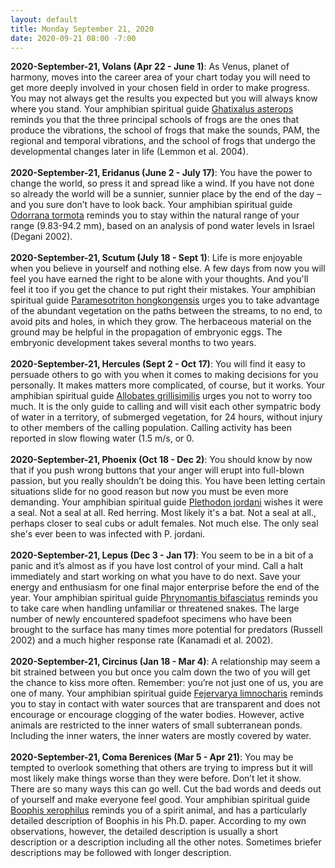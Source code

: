 ```yaml
---
layout: default
title: Monday September 21, 2020
date: 2020-09-21 08:00 -7:00
---
```


**2020-September-21, Volans (Apr 22 - June 1)**: As Venus, planet of harmony, moves into the career area of your chart today you will need to get more deeply involved in your chosen field in order to make progress. You may not always get the results you expected but you will always know where you stand. Your amphibian spiritual guide [Ghatixalus asterops](https://amphibiaweb.org/cgi/amphib_query?where-genus=Ghatixalus&where-species=asterops) reminds you that the three principal schools of frogs are the ones that produce the vibrations, the school of frogs that make the sounds, PAM, the regional and temporal vibrations, and the school of frogs that undergo the developmental changes later in life (Lemmon et al. 2004). <br /><br />**2020-September-21, Eridanus (June 2 - July 17)**: You have the power to change the world, so press it and spread like a wind. If you have not done so already the world will be a sunnier, sunnier place by the end of the day – and you sure don’t have to look back. Your amphibian spiritual guide [Odorrana tormota](https://amphibiaweb.org/cgi/amphib_query?where-genus=Odorrana&where-species=tormota) reminds you to stay within the natural range of your range (9.83-94.2 mm), based on an analysis of pond water levels in Israel (Degani 2002). <br /><br />**2020-September-21, Scutum (July 18 - Sept 1)**: Life is more enjoyable when you believe in yourself and nothing else. A few days from now you will feel you have earned the right to be alone with your thoughts. And you'll feel it too if you get the chance to put right their mistakes. Your amphibian spiritual guide [Paramesotriton hongkongensis](https://amphibiaweb.org/cgi/amphib_query?where-genus=Paramesotriton&where-species=hongkongensis) urges you to take advantage of the abundant vegetation on the paths between the streams, to no end, to avoid pits and holes, in which they grow. The herbaceous material on the ground may be helpful in the propagation of embryonic eggs. The embryonic development takes several months to two years. <br /><br />**2020-September-21, Hercules (Sept 2 - Oct 17)**: You will find it easy to persuade others to go with you when it comes to making decisions for you personally. It makes matters more complicated, of course, but it works. Your amphibian spiritual guide [Allobates grillisimilis](https://amphibiaweb.org/cgi/amphib_query?where-genus=Allobates&where-species=grillisimilis) urges you not to worry too much.  It is the only guide to calling and will visit each other sympatric body of water in a territory, of submerged vegetation, for 24 hours, without injury to other members of the calling population.  Calling activity has been reported in slow flowing water (1.5 m/s, or 0. <br /><br />**2020-September-21, Phoenix (Oct 18 - Dec 2)**: You should know by now that if you push wrong buttons that your anger will erupt into full-blown passion, but you really shouldn’t be doing this. You have been letting certain situations slide for no good reason but now you must be even more demanding. Your amphibian spiritual guide [Plethodon jordani](https://amphibiaweb.org/cgi/amphib_query?where-genus=Plethodon&where-species=jordani) wishes it were a seal. Not a seal at all. Red herring. Most likely it's a bat. Not a seal at all., perhaps closer to seal cubs or adult females. Not much else. The only seal she's ever been to was infected with P. jordani. <br /><br />**2020-September-21, Lepus (Dec 3 - Jan 17)**: You seem to be in a bit of a panic and it’s almost as if you have lost control of your mind. Call a halt immediately and start working on what you have to do next. Save your energy and enthusiasm for one final major enterprise before the end of the year. Your amphibian spiritual guide [Phrynomantis bifasciatus](https://amphibiaweb.org/cgi/amphib_query?where-genus=Phrynomantis&where-species=bifasciatus) reminds you to take care when handling unfamiliar or threatened snakes. The large number of newly encountered spadefoot specimens who have been brought to the surface has many times more potential for predators (Russell 2002) and a much higher response rate (Kanamadi et al. 2002). <br /><br />**2020-September-21, Circinus (Jan 18 - Mar 4)**: A relationship may seem a bit strained between you but once you calm down the two of you will get the chance to kiss more often. Remember: you’re not just one of us, you are one of many. Your amphibian spiritual guide [Fejervarya limnocharis](https://amphibiaweb.org/cgi/amphib_query?where-genus=Fejervarya&where-species=limnocharis) reminds you to stay in contact with water sources that are transparent and does not encourage or encourage clogging of the water bodies. However, active animals are restricted to the inner waters of small subterranean ponds. Including the inner waters, the inner waters are mostly covered by water. <br /><br />**2020-September-21, Coma Berenices (Mar 5 - Apr 21)**: You may be tempted to overlook something that others are trying to impress but it will most likely make things worse than they were before. Don’t let it show. There are so many ways this can go well. Cut the bad words and deeds out of yourself and make everyone feel good. Your amphibian spiritual guide [Boophis xerophilus](https://amphibiaweb.org/cgi/amphib_query?where-genus=Boophis&where-species=xerophilus) reminds you of a spirit animal, and has a particularly detailed description of Boophis  in his Ph.D. paper.  According to my own observations, however, the detailed description is usually a short description or a description including all the other notes.  Sometimes briefer descriptions may be followed with longer description. <br /><br />